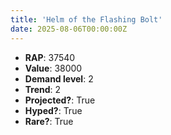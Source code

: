 ```yaml
---
title: 'Helm of the Flashing Bolt'
date: 2025-08-06T00:00:00Z
---
```

- **RAP**: 37540
- **Value**: 38000
- **Demand level**: 2
- **Trend**: 2
- **Projected?**: True
- **Hyped?**: True
- **Rare?**: True
